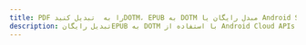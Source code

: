 ---title: PDF را به  تبدیل کنیدDOTM، EPUB به DOTM مبدل رایگان یا Android SDKdescription: تبدیل رایگانEPUB به DOTM با استفاده از Android Cloud APIs & SDK همچنین اسناد PDF را در Cloud ایجاد، ویرایش و رندر کنید.---